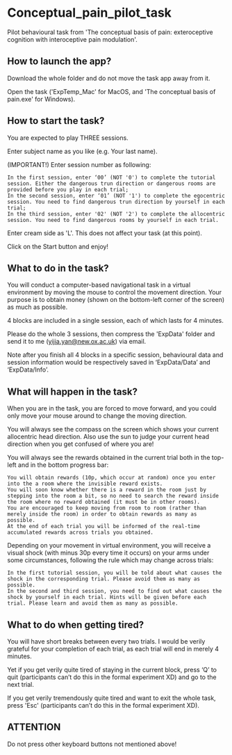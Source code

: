 # Conceptual_pain_pilot_task

Pilot behavioural task from 'The conceptual basis of pain: exteroceptive cognition with interoceptive pain modulation'.

## How to launch the app?
 
Download the whole folder and do not move the task app away from it.
 
Open the task ('ExpTemp_Mac' for MacOS, and 'The conceptual basis of pain.exe' for Windows). 


## How to start the task?

You are expected to play THREE sessions.

Enter subject name as you like (e.g. Your last name). 
 
(IMPORTANT!) Enter session number as following: 

    In the first session, enter ‘00’ (NOT '0') to complete the tutorial session. Either the dangerous trun direction or dangerous rooms are provided before you play in each trial;
    In the second session, enter ‘01’ (NOT '1') to complete the egocentric session. You need to find dangerous trun direction by yourself in each trial;
    In the third session, enter '02' (NOT '2') to complete the allocentric session. You need to find dangerous rooms by yourself in each trial. 

Enter cream side as 'L'. This does not affect your task (at this point).

Click on the Start button and enjoy!


## What to do in the task?

You will conduct a computer-based navigational task in a virtual environment by moving the mouse to control the movement direction. Your purpose is to obtain money (shown on the bottom-left corner of the screen) as much as possible.

4 blocks are included in a single session, each of which lasts for 4 minutes. 

Please do the whole 3 sessions, then compress the 'ExpData' folder and send it to me (yijia.yan@new.ox.ac.uk) via email.

Note after you finish all 4 blocks in a specific session, behavioural data and session information would be respectively saved in ‘ExpData/Data’ and ‘ExpData/Info’.


## What will happen in the task?

When you are in the task, you are forced to move forward, and you could only move your mouse around to change the moving direction. 

You will always see the compass on the screen which shows your current allocentric head direction. Also use the sun to judge your current head direction when you get confused of where you are!

You will always see the rewards obtained in the current trial both in the top-left and in the bottom progress bar:

    You will obtain rewards (10p, which occur at random) once you enter into the a room where the invisible reward exists. 
    You will soon know whether there is a reward in the room just by stepping into the room a bit, so no need to search the reward inside the room where no reward obtained (it must be in other rooms). 
    You are encouraged to keep moving from room to room (rather than merely inside the room) in order to obtain rewards as many as possible. 
    At the end of each trial you will be informed of the real-time accumulated rewards across trials you obtained.

Depending on your movement in virtual environment, you will receive a visual shock (with minus 30p every time it occurs) on your arms under some circumstances, following the rule which may change across trials: 

    In the first tutorial session, you will be told about what causes the shock in the corresponding trial. Please avoid them as many as possible.
    In the second and third session, you need to find out what causes the shock by yourself in each trial. Hints will be given before each trial. Please learn and avoid them as many as possible.


## What to do when getting tired?

You will have short breaks between every two trials. I would be verily grateful for your completion of each trial, as each trial will end in merely 4 minutes.

Yet if you get verily quite tired of staying in the current block, press ‘Q’ to quit (participants can’t do this in the formal experiment XD) and go to the next trial.

If you get verily tremendously quite tired and want to exit the whole task, press 'Esc' (participants can’t do this in the formal experiment XD).


## ATTENTION

Do not press other keyboard buttons not mentioned above!
